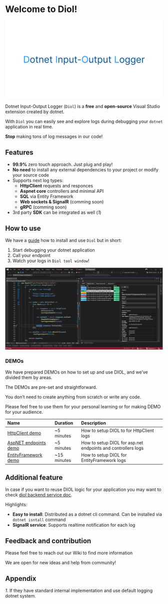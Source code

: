 # Welcome to Diol!

![diol-main-banner](/content/images/diol-main-banner.png)

Dotnet Input-Output Logger (`Diol`) is a **free** and **open-source** Visual Studio extension created by dotnet.

With `Diol` you can easily see and explore logs during debugging your `dotnet` application in real time.

**Stop** making tons of log messages in our code!

## Features

* **99.9%** zero touch approach. Just plug and play!
* **No need** to install any external dependencies to your project or modify your source code
* Supports next log types:
    * **HttpClient** requests and responces
    * **Aspnet core** controllers and minimal API
    * **SQL** via Entity Framework
    * **Web sockets & SignalR** (comming soon)
    * **gRPC** (comming soon)
* 3rd party **SDK** can be integrated as well (_1_)

## How to use

We have a [guide](https://github.com/Dotnet-IO-logger/core/wiki/1.-Getting-started-guide) how to install and use `Diol` but in short:

1. Start debugging your dotnet application
2. Call your endpoint
3. Watch your logs in `Diol tool window`!

![main](/content/screenshots/main.png)

### DEMOs

We have prepared DEMOs on how to set up and use DIOL, and we’ve divided them by areas.

The DEMOs are pre-set and straightforward.

You don’t need to create anything from scratch or write any code.

Please feel free to use them for your personal learning or for making DEMO for your audience.

| Name | Duration | Description |
| :--- | :--- | :--- |
| [HttpClient demo](https://github.com/Dotnet-IO-logger/Playground/tree/main/source/Diol.Demo/src/Example1HttpLoggingSample) | ~5 minutes | How to setup DIOL to for HttpClient logs |
| [AspNET endpoints demo](https://github.com/Dotnet-IO-logger/Playground/tree/main/source/Diol.Demo/src/Example2AspnetEndpointLoggingSample) | ~5 minutes | How to setup DIOL for asp.net endpoints and controllers logs |
| [EntityFramework demo](https://github.com/Dotnet-IO-logger/Playground/tree/main/source/Diol.Demo/src/Example3EntityFrameworkLoggingSample) | ~15 minutes | How to setup DIOL for EntityFramework logs |

## Additional feature

In case if you want to reuse DIOL logic for your application you may want to check [diol backend service doc](https://github.com/Dotnet-IO-logger/core/wiki/1.-Diol-backend-service).

Highlights:

* **Easy to install**: Distributed as a dotnet cli command. Can be installed via `dotnet isntall` command
* **SignalR service**: Supports realtime notification for each log

## Feedback and contribution

Please feel free to reach out our Wiki to find more information

We are open for new ideas and help from community!

## Appendix

_1_. If they have standard internal implementation and use default logging dotnet system.